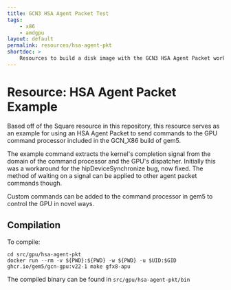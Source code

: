 ```yaml
---
title: GCN3 HSA Agent Packet Test
tags:
    - x86
    - amdgpu
layout: default
permalink: resources/hsa-agent-pkt
shortdoc: >
    Resources to build a disk image with the GCN3 HSA Agent Packet workload.
---
```


# Resource: HSA Agent Packet Example

Based off of the Square resource in this repository, this resource serves as
an example for using an HSA Agent Packet to send commands to the GPU command
processor included in the GCN_X86 build of gem5.

The example command extracts the kernel's completion signal from the domain
of the command processor and the GPU's dispatcher. Initially this was a
workaround for the hipDeviceSynchronize bug, now fixed. The method of
waiting on a signal can be applied to other agent packet commands though.

Custom commands can be added to the command processor in gem5 to control
the GPU in novel ways.

## Compilation

To compile:

```
cd src/gpu/hsa-agent-pkt
docker run --rm -v ${PWD}:${PWD} -w ${PWD} -u $UID:$GID ghcr.io/gem5/gcn-gpu:v22-1 make gfx8-apu
```

The compiled binary can be found in `src/gpu/hsa-agent-pkt/bin`
